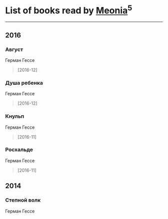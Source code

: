 # List of books read by [Meonia](https://www.facebook.com/app_scoped_user_id/631213583728634/)<sup>5</sup>
---

## 2016

### Август
Герман Гессе
> [2016-12] 


### Душа ребенка
Герман Гессе
> [2016-12] 


### Кнульп
Герман Гессе
> [2016-11] 


### Росхальде
Герман Гессе
> [2016-11] 



## 2014

### Степной волк
Герман Гессе




